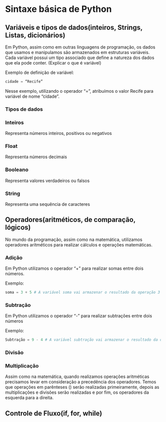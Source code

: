 <h1>Sintaxe básica de Python </h1>

<h2>Variáveis e tipos de dados(inteiros, Strings, Listas, dicionários)</h2>

Em Python, assim como em outras linguagens de programação, os dados que usamos e manipulamos são armazenados em estruturas variáveis. Cada variável possui um tipo associado que define a natureza dos dados que ela pode conter.
(Explicar o que é variável)

Exemplo de definição de variável:

```python
cidade = “Recife”
```
Nesse exemplo, utilizando o operador “=”, atribuímos o valor Recife para variável de nome “cidade”.

<h3>Tipos de dados</h3>

<h3>Inteiros</h3>

Representa números inteiros, positivos ou negativos

<h3>Float</h3>

Representa números decimais

<h3>Booleano</h3>

Representa valores verdadeiros ou falsos

<h3>String</h3>

Representa uma sequência de caracteres


<h2>  Operadores(aritméticos, de comparação, lógicos) </h2>

No mundo da programação, assim como na matemática, utilizamos operadores aritméticos para realizar cálculos e operações matemáticas. 

<h3>Adição</h3>

Em Python utilizamos o operador “+” para realizar somas entre dois números.

Exemplo:

```python
soma = 3 + 5 # A variável soma vai armazenar o resultado da operação 3 + 5, que resulta em 8.
```
<h3>Subtração</h3>

Em Python utilizamos o operador “-” para realizar subtrações entre dois números

Exemplo:

```python
Subtração = 9 - 4 # A variável subtração vai armazenar o resultado da operação 9 - 4, que resulta em 5.

```
<h3>Divisão</h3>

<h3>Multiplicação</h3>

Assim como na matemática, quando realizamos operações aritméticas precisamos levar em consideração a precedência dos operadores. Temos que operações em parênteses () serão realizadas primeiramente, depois as multiplicações e divisões serão realizadas e por fim, os operadores da esquerda para a direita.

<h2>Controle de Fluxo(if, for, while)</h2>


